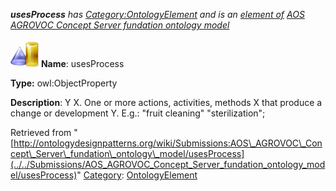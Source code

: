 ___usesProcess__ has [Category:OntologyElement](../../Category/OntologyElement "Category:OntologyElement") and is an [element of](../../Property/ElementOf "Property:ElementOf") [AOS AGROVOC Concept Server fundation ontology model](../../Submissions/AOS_AGROVOC_Concept_Server_fundation_ontology_model "Submissions:AOS AGROVOC Concept Server fundation ontology model")_


  




[![ObjectProperty](../../images/thumb/c/c3/ObjectProperty.gif/45px-ObjectProperty.gif)](../../Image/ObjectProperty.gif "ObjectProperty")
__Name__: usesProcess 


__Type:__ owl:ObjectProperty 


__Description__: Y <uses process> X. One or more actions, activities, methods X that produce a change or development Y. E.g.: "fruit cleaning" <uses process> "sterilization"; 





Retrieved from "[http://ontologydesignpatterns.org/wiki/Submissions:AOS\_AGROVOC\_Concept\_Server\_fundation\_ontology\_model/usesProcess](../../Submissions/AOS_AGROVOC_Concept_Server_fundation_ontology_model/usesProcess)"
 [Category](http://ontologydesignpatterns.org/wiki/Special:Categories "Special:Categories"): [OntologyElement](../../Category/OntologyElement "Category:OntologyElement")